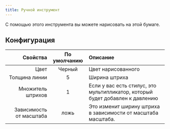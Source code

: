 ```yaml
---
title: Ручной инструмент
---
```


С помощью этого инструмента вы можете нарисовать на этой бумаге.

## Конфигурация

|                Свойства | По умолчанию | Описание                                                                      |
| ----------------------: | :----------: | :---------------------------------------------------------------------------- |
|                    Цвет |    Черный    | Цвет нарисованного                                                            |
|           Толщина линии |       5      | Ширина штриха                                                                 |
|       Множитель штрихов |       1      | Если у вас есть стилус, это мультипликатор, который будет добавлен к давлению |
| Зависимость от масштаба |     ложь     | Это изменит ширину штриха в зависимости от масштаба масштаба. |
